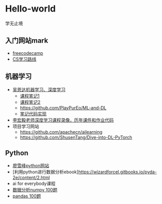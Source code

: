 # Hello-world
学无止境
## 入门网站mark
- [freecodecamp](https://chinese.freecodecamp.org/learn/)
- [CS学习路线](https://github.com/izackwu/TeachYourselfCS-CN)
## 机器学习
-  [吴恩达机器学习、深度学习](https://www.bilibili.com/video/BV164411b7dx?spm_id_from=333.337.search-card.all.click) 
   - [课程笔记1](https://sanzo.top/Default/ml-AndrewNg/)
   - [课程笔记2](https://momodel.github.io/mlbook/01-1.html)
   - https://github.com/PlayPurEo/ML-and-DL
   - [笔记代码实现](https://github.com/yoyoyohamapi/mit-ml)
-  [李宏毅老师深度学习课程录像，历年课件和作业代码 ](https://speech.ee.ntu.edu.tw/~hylee/ml/2022-spring.php) 
-  项目学习网站
   - https://github.com/apachecn/ailearning
   - https://github.com/ShusenTang/Dive-into-DL-PyTorch  
## Python
- [廖雪峰python网站](https://www.liaoxuefeng.com)
- [利用python进行数据分析ebook]https://wizardforcel.gitbooks.io/pyda-2e/content/2.html
- ai for everybody课程
- [数据分析numpy 100题](https://www.yanxishe.com/columnDetail/24784)
- [pandas 100题](https://www.yanxishe.com/columnDetail/17112)

